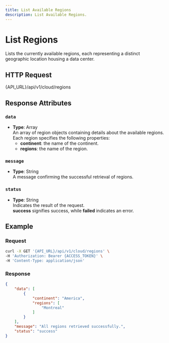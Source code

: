 ```yaml
---
title: List Available Regions
description: List Available Regions.
---
```


# List Regions

Lists the currently available regions, each representing a distinct geographic location housing a data center.

## HTTP Request

{API_URL}/api/v1/cloud/regions

## Response Attributes

### `data`

- **Type**: Array  
  An array of region objects containing details about the available regions.  
  Each region specifies the following properties:
  - **continent**: the name of the continent.
  - **regions**: the name of the region.

### `message`

- **Type**: String  
  A message confirming the successful retrieval of regions.

### `status`

- **Type**: String  
  Indicates the result of the request.  
  **success** signifies success, while **failed** indicates an error.

## Example

### Request

```bash
curl -X GET '{API_URL}/api/v1/cloud/regions' \
-H 'Authorization: Bearer {ACCESS_TOKEN}' \
-H 'Content-Type: application/json'
```

### Response

```json
{
    "data": [
        {
            "continent": "America",
            "regions": [
                "Montreal"
            ]
        }
    ],
    "message": "All regions retrieved successfully.",
    "status": "success"
}
```


